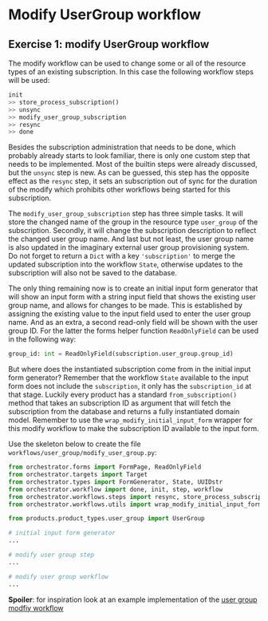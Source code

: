 # Modify UserGroup workflow

## Exercise 1: modify UserGroup workflow

The modify workflow can be used to change some or all of the resource types of
an existing subscription. In this case the following workflow steps will be
used:

```python
init
>> store_process_subscription()
>> unsync
>> modify_user_group_subscription
>> resync
>> done
```

Besides the subscription administration that needs to be done, which probably
already starts to look familiar, there is only one custom step that needs to be
implemented. Most of the builtin steps were already discussed, but the `unsync`
step is new. As can be guessed, this step has the opposite effect as the
`resync` step, it sets an subscription out of sync for the duration of the
modify which prohibits other workflows being started for this subscription.

The `modify_user_group_subscription` step has three simple tasks. It will store
the changed name of the group in the resource type `user_group` of the
subscription. Secondly, it will change the subscription description to reflect
the changed user group name. And last but not least, the user group name is
also updated in the imaginary external user group provisioning system. Do not
forget to return a `Dict` with a key `'subscription'` to merge the updated
subscription into the workflow `State`, otherwise updates to the subscription
will also not be saved to the database.

The only thing remaining now is to create an initial input form generator that
will show an input form with a string input field that shows the existing user
group name, and allows for changes to be made. This is established by assigning
the existing value to the input field used to enter the user group name. And as
an extra, a second read-only field will be shown with the user group ID. For
the latter the forms helper function `ReadOnlyField` can be used in the
following way:

```python
group_id: int = ReadOnlyField(subscription.user_group.group_id)
```

But where does the instantiated subscription come from in the initial input
form generator? Remember that the workflow `State` available to the input form
does not include the `subscription`, it only has the `subscription_id` at that
stage. Luckily every product has a standard `from_subscription()` method that
takes an subscription ID as argument that will fetch the subscription from the
database and returns a fully instantiated domain model.  Remember to use the
`wrap_modify_initial_input_form` wrapper for this modify workflow to make the
subscription ID available to the input form.

Use the skeleton below to create the file
`workflows/user_group/modify_user_group.py`:

```python
from orchestrator.forms import FormPage, ReadOnlyField
from orchestrator.targets import Target
from orchestrator.types import FormGenerator, State, UUIDstr
from orchestrator.workflow import done, init, step, workflow
from orchestrator.workflows.steps import resync, store_process_subscription, unsync
from orchestrator.workflows.utils import wrap_modify_initial_input_form

from products.product_types.user_group import UserGroup

# initial input form generator
...

# modify user group step
...

# modify user group workflow
...
```

**Spoiler**: for inspiration look at an example implementation of the [user
group modfiy workflow ](https://github.com/workfloworchestrator/example-orchestrator-beginner/blob/main/workflows/user_group/modify_user_group.py)

